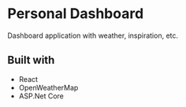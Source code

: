 # Personal Dashboard

Dashboard application with weather, inspiration, etc.

## Built with

- React
- OpenWeatherMap
- ASP.Net Core

